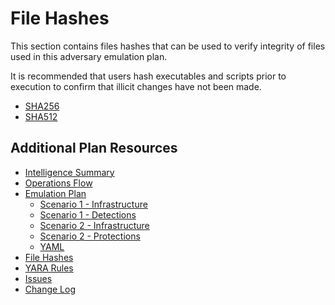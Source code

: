 # File Hashes

This section contains files hashes that can be used to verify integrity of files used in this adversary emulation plan.

It is recommended that users hash executables and scripts prior to execution to confirm that illicit changes have not been made.

- [SHA256](/fin7/hashes/SHA256SUM.txt)
- [SHA512](/fin7/hashes/SHA512SUM.txt)

## Additional Plan Resources

- [Intelligence Summary](/fin7/Intelligence_Summary.md)
- [Operations Flow](/fin7/Operations_Flow.md)
- [Emulation Plan](/fin7/Emulation_Plan)
  - [Scenario 1 - Infrastructure](/fin7/Emulation_Plan/Scenario_1/Infrastructure.md)
  - [Scenario 1 - Detections](/fin7/Emulation_Plan/Scenario_1)
  - [Scenario 2 - Infrastructure](/fin7/Emulation_Plan/Scenario_2/Infrastructure.md)
  - [Scenario 2 - Protections](/fin7/Emulation_Plan/Scenario_2)
  - [YAML](/fin7/Emulation_Plan/yaml)
- [File Hashes](/fin7/hashes)
- [YARA Rules](/fin7/yara-rules)
- [Issues](https://github.com/center-for-threat-informed-defense/adversary_emulation_library/issues)
- [Change Log](/fin7/CHANGE_LOG.md)

